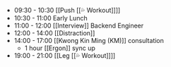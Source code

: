 - 09:30 - 10:30 [[Push [[💦 Workout]]]]
- 10:30 - 11:00 Early Lunch
- 11:00 - 12:00 [[Interview]] Backend Engineer
- 12:00 - 14:00 [[Distraction]]
- 14:00 - 17:00 [[Kwong Kin Ming (KM)]] consultation
    - 1 hour [[Ergon]] sync up
- 19:00 - 21:00 [[Leg [[💦 Workout]]]] 
